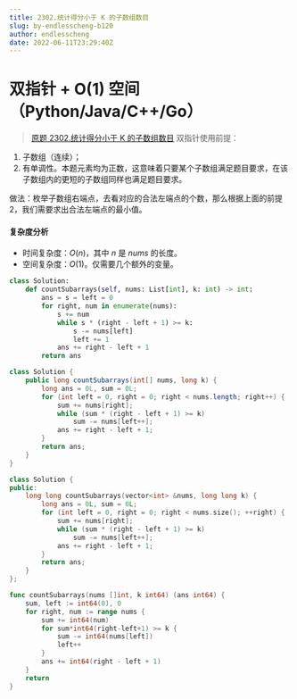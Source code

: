 ```yaml
---
title: 2302.统计得分小于 K 的子数组数目
slug: by-endlesscheng-b120
author: endlesscheng
date: 2022-06-11T23:29:40Z
---
```

# 双指针 + O(1) 空间（Python/Java/C++/Go）
 
> [原题 2302.统计得分小于 K 的子数组数目](https://leetcode.cn/problems/count-subarrays-with-score-less-than-k)
双指针使用前提：

1. 子数组（连续）；
2. 有单调性。本题元素均为正数，这意味着只要某个子数组满足题目要求，在该子数组内的更短的子数组同样也满足题目要求。

做法：枚举子数组右端点，去看对应的合法左端点的个数，那么根据上面的前提 2，我们需要求出合法左端点的最小值。

#### 复杂度分析

- 时间复杂度：$O(n)$，其中 $n$ 是 $\textit{nums}$ 的长度。
- 空间复杂度：$O(1)$。仅需要几个额外的变量。

```Python [sol1-Python3]
class Solution:
    def countSubarrays(self, nums: List[int], k: int) -> int:
        ans = s = left = 0
        for right, num in enumerate(nums):
            s += num
            while s * (right - left + 1) >= k:
                s -= nums[left]
                left += 1
            ans += right - left + 1
        return ans
```

```java [sol1-Java]
class Solution {
    public long countSubarrays(int[] nums, long k) {
        long ans = 0L, sum = 0L;
        for (int left = 0, right = 0; right < nums.length; right++) {
            sum += nums[right];
            while (sum * (right - left + 1) >= k)
                sum -= nums[left++];
            ans += right - left + 1;
        }
        return ans;
    }
}
```

```C++ [sol1-C++]
class Solution {
public:
    long long countSubarrays(vector<int> &nums, long long k) {
        long ans = 0L, sum = 0L;
        for (int left = 0, right = 0; right < nums.size(); ++right) {
            sum += nums[right];
            while (sum * (right - left + 1) >= k)
                sum -= nums[left++];
            ans += right - left + 1;
        }
        return ans;
    }
};
```

```go [sol1-Go]
func countSubarrays(nums []int, k int64) (ans int64) {
	sum, left := int64(0), 0
	for right, num := range nums {
		sum += int64(num)
		for sum*int64(right-left+1) >= k {
			sum -= int64(nums[left])
			left++
		}
		ans += int64(right - left + 1)
	}
	return
}
```


